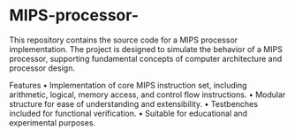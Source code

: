 # MIPS-processor-


This repository contains the source code for a MIPS processor implementation. The project is designed to simulate the behavior of a MIPS processor, supporting fundamental concepts of computer architecture and processor design.

Features
	•	Implementation of core MIPS instruction set, including arithmetic, logical, memory access, and control flow instructions.
	•	Modular structure for ease of understanding and extensibility.
	•	Testbenches included for functional verification.
	•	Suitable for educational and experimental purposes.
